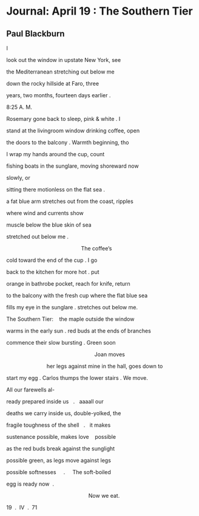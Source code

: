 # Journal: April 19 : The Southern Tier
## Paul Blackburn
I

look out the window in upstate New York, see

the Mediterranean stretching out below me

down the rocky hillside at Faro, three

years, two months, fourteen days earlier .

8:25 A. M.

Rosemary gone back to sleep, pink & white . I

stand at the livingroom window drinking coffee, open

the doors to the balcony . Warmth beginning, tho

I wrap my hands around the cup, count

fishing boats in the sunglare, moving shoreward now

slowly, or

sitting there motionless on the flat sea .

a fat blue arm stretches out from the coast, ripples

where wind and currents show

muscle below the blue skin of sea

stretched out below me .

                                                  The coffee’s

cold toward the end of the cup . I go

back to the kitchen for more hot . put

orange in bathrobe pocket, reach for knife, return

to the balcony with the fresh cup where the flat blue sea

fills my eye in the sunglare . stretches out below me.



The Southern Tier:    the maple outside the window

warms in the early sun . red buds at the ends of branches

commence their slow bursting . Green soon

                                                           Joan moves

                           her legs against mine in the hall, goes down to

start my egg . Carlos thumps the lower stairs . We move.



All our farewells al-

ready prepared inside us   .   aaaall our

deaths we carry inside us, double-yolked, the

fragile toughness of the shell   .   it makes

sustenance possible, makes love    possible

as the red buds break against the sunglight

possible green, as legs move against legs

possible softnesses     .     The soft-boiled

egg is ready now  .

                                                       Now we eat.


19  .  IV  .  71